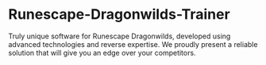 # Runescape-Dragonwilds-Trainer
Truly unique software for Runescape Dragonwilds, developed using advanced technologies and reverse expertise. We proudly present a reliable solution that will give you an edge over your competitors.
